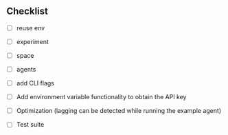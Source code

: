 ## Checklist
- [ ] reuse env
- [ ] experiment
- [ ] space
- [ ] agents
- [ ] add CLI flags
- [ ] Add environment variable functionality to obtain the API key
- [ ] Optimization (lagging can be detected while running the example agent)
- [ ] Test suite


